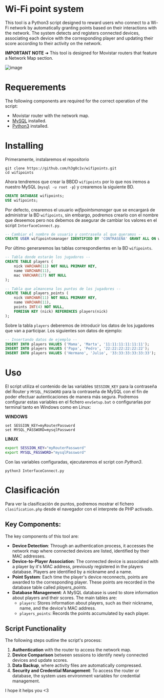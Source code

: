 # Wi-Fi point system
This tool is a Python3 script designed to reward users who connect to a Wi-Fi network by automatically granting points based on their interactions with the network. The system detects and registers connected devices, associating each device with the corresponding player and updating their score according to their activity on the network.

**IMPORTANT NOTE** ➜ This tool is designed for Movistar routers that feature a Network Map section.

![image](https://github.com/user-attachments/assets/913f2f45-d851-4ddd-9752-d83180afcfe7)

# Requerements
The following components are required for the correct operation of the script:
- Movistar router with the network map.
- [MySQL](https://dev.mysql.com/downloads/) installed.
- [Python3](https://www.python.org/downloads/) installed.

# Installing
Primeramente, instalaremos el repositorio 

```CMD
git clone https://github.com/h3g0c1v/wifipoints.git
cd wifipoints
```

Ahora tendremos que crear la BBDD `wifipoints` por lo que nos iremos a nuestro MySQL (`mysql -u root -p`) y crearemos la siguiente BD.

```sql
CREATE DATABASE wifipoints;
USE wifipoints;
```

Por defecto, crearemos el usuario *wifipointsmanager* que se encargará de administrar la BD `wifipoints`, sin embargo, podremos crearlo con el nombre que deseemos pero nos debemos de asegurar de cambiar los valores en el script `InterfaceConnect.py`.

```sql
-- Cambiar el nombre de usuario y contraseña al que queramos --
CREATE USER wifipointsmanager IDENTIFIED BY 'CONTRASEÑA' GRANT ALL ON wifipoints.*;
```

Por último generaremos las tablas correspondientes en la BD `wifipoints`.

```sql
-- Tabla donde estarán los jugadores --
CREATE TABLE players (
	nick VARCHAR(11) NOT NULL PRIMARY KEY,
    name VARCHAR(11),
    mac VARCHAR(17) NOT NULL
);
```
```sql
-- Tabla que almancena los puntos de los jugadores --
CREATE TABLE players_points (
	nick VARCHAR(11) NOT NULL PRIMARY KEY,
	name VARCHAR(11),
	points INT(4) NOT NULL,
    FOREIGN KEY (nick) REFERENCES players(nick)
);
```

Sobre la tabla `players` deberemos de introducir los datos de los jugadores que van a participar. Los siguientes son datos de ejemplo:

```sql
-- Insertando datos de ejemplo --
INSERT INTO players VALUES ('Mama', 'Marta', '11:11:11:11:11:11');
INSERT INTO players VALUES ('Papa', 'Pedro', '22:22:22:22:22:22');
INSERT INTO players VALUES ('Hermano', 'Julio', '33:33:33:33:33:33');
```

# Uso
El script utiliza el contenido de las variables `SESSION_KEY` para la contraseña del Router y `MYSQL_PASSWORD` para la contraseña de MySQL con el fín de poder efectuar autenticaciones de manera más segura. Podremos configurar estas variables en el fichero `envSetup.bat` o configurarlas por terminal tanto en Windows como en Linux:

**WINDOWS**
```CMD
set SESSION_KEY=myRouterPassword
set MYSQL_PASSWORD=mysqlPassword
```

**LINUX**
```bash
export SESSION_KEY="myRouterPassword"
export MYSQL_PASSWORD="mysqlPassword"
```

Con las variables configuradas, ejecutaremos el script con *Python3*.

```CMD
python3 InterfaceConnect.py
```

# Clasificación
Para ver la clasificación de puntos, podremos mostrar el fichero `clasification.php` desde el navegador con el interprete de PHP activado.



## Key Components:
The key components of this tool are:
- **Device Detection**: Through an authentication process, it accesses the network map where connected devices are listed, identified by their MAC addresses.
- **Device-to-Player Association**: The connected device is associated with a player by it's MAC address, previously registered in the players database. Players are identified by a nickname and a name.
- **Point System**: Each time the player's device reconnects, points are awarded to the corresponding player. These points are recorded in the database table called *players_points*.
- **Database Management**: A MySQL database is used to store information about players and their scores. The main tables are:
  - `players`: Stores information about players, such as their nickname, name, and the device's MAC address.
  - `players_points`: Records the points accumulated by each player.

## Script Functionality
The following steps outline the script's process:
1. **Authentication** with the router to access the network map.
2. **Device Comparison** between sessions to identify newly connected devices and update scores.
3. **Data Backup**, where activity files are automatically compressed.
4. **Security and Credential Management**: To access the router or database, the system uses environment variables for credential management.

I hope it helps you <3
